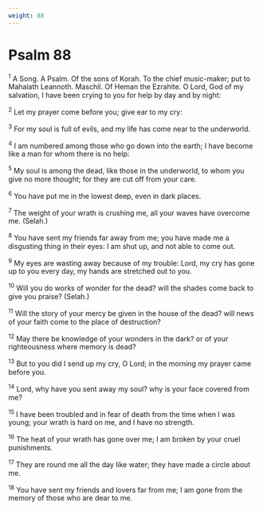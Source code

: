 ```yaml
---
weight: 88
---
```


# Psalm 88

<sup>1</sup> A Song. A Psalm. Of the sons of Korah. To the chief music-maker; put to Mahalath Leannoth. Maschil. Of Heman the Ezrahite. O Lord, God of my salvation, I have been crying to you for help by day and by night: 

<sup>2</sup> Let my prayer come before you; give ear to my cry: 

<sup>3</sup> For my soul is full of evils, and my life has come near to the underworld. 

<sup>4</sup> I am numbered among those who go down into the earth; I have become like a man for whom there is no help: 

<sup>5</sup> My soul is among the dead, like those in the underworld, to whom you give no more thought; for they are cut off from your care. 

<sup>6</sup> You have put me in the lowest deep, even in dark places. 

<sup>7</sup> The weight of your wrath is crushing me, all your waves have overcome me. (Selah.) 

<sup>8</sup> You have sent my friends far away from me; you have made me a disgusting thing in their eyes: I am shut up, and not able to come out. 

<sup>9</sup> My eyes are wasting away because of my trouble: Lord, my cry has gone up to you every day, my hands are stretched out to you. 

<sup>10</sup> Will you do works of wonder for the dead? will the shades come back to give you praise? (Selah.) 

<sup>11</sup> Will the story of your mercy be given in the house of the dead? will news of your faith come to the place of destruction? 

<sup>12</sup> May there be knowledge of your wonders in the dark? or of your righteousness where memory is dead? 

<sup>13</sup> But to you did I send up my cry, O Lord; in the morning my prayer came before you. 

<sup>14</sup> Lord, why have you sent away my soul? why is your face covered from me? 

<sup>15</sup> I have been troubled and in fear of death from the time when I was young; your wrath is hard on me, and I have no strength. 

<sup>16</sup> The heat of your wrath has gone over me; I am broken by your cruel punishments. 

<sup>17</sup> They are round me all the day like water; they have made a circle about me. 

<sup>18</sup> You have sent my friends and lovers far from me; I am gone from the memory of those who are dear to me. 


